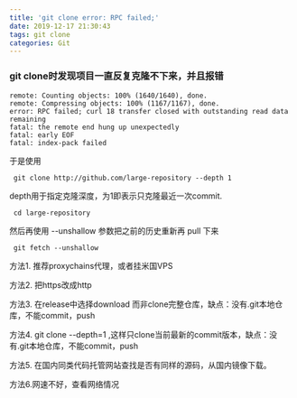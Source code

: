 ```yaml
---
title: 'git clone error: RPC failed;'
date: 2019-12-17 21:30:43
tags: git clone
categories: Git
---
```


### git clone时发现项目一直反复克隆不下来，并且报错
```
remote: Counting objects: 100% (1640/1640), done.
remote: Compressing objects: 100% (1167/1167), done.
error: RPC failed; curl 18 transfer closed with outstanding read data remaining
fatal: the remote end hung up unexpectedly
fatal: early EOF
fatal: index-pack failed

```
于是使用
```
 git clone http://github.com/large-repository --depth 1
```

depth用于指定克隆深度，为1即表示只克隆最近一次commit.
```
 cd large-repository
```
然后再使用 --unshallow 参数把之前的历史重新再 pull 下来
```
 git fetch --unshallow
```

方法1. 推荐proxychains代理，或者挂米国VPS  

方法2. 把https改成http

方法3. 在release中选择download 而非clone完整仓库，缺点：没有.git本地仓库，不能commit，push

方法4. git clone --depth=1 ,这样只clone当前最新的commit版本，缺点：没有.git本地仓库，不能commit，push

方法5. 在国内同类代码托管网站查找是否有同样的源码，从国内镜像下载。

方法6.网速不好，查看网络情况